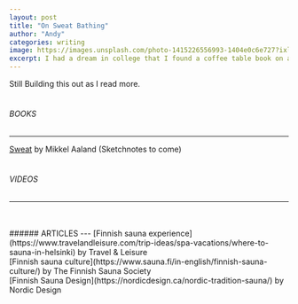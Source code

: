 ```yaml
---
layout: post
title: "On Sweat Bathing"
author: "Andy"
categories: writing
image: https://images.unsplash.com/photo-1415226556993-1404e0c6e727?ixlib=rb-1.2.1&ixid=eyJhcHBfaWQiOjEyMDd9&auto=format&fit=crop&w=396&q=80
excerpt: I had a dream in college that I found a coffee table book on a photo documentation of wine spa resorts in snowy mountains. Like an alcohol onsen. It's been years and I still find the idea alluring. Below are my resources for bathing across many cultures.
---
```


Still Building this out as I read more.
<br>
<br>
###### BOOKS
---
[Sweat](https://www.mikkelaaland.com/sweat.html) by Mikkel Aaland (Sketchnotes to come)
<br>
<br>
###### VIDEOS
---
<br>
<br>
###### ARTICLES
---
[Finnish sauna experience](https://www.travelandleisure.com/trip-ideas/spa-vacations/where-to-sauna-in-helsinki) by Travel & Leisure
<br>
[Finnish sauna culture](https://www.sauna.fi/in-english/finnish-sauna-culture/) by The Finnish Sauna Society
<br>
[Finnish Sauna Design](https://nordicdesign.ca/nordic-tradition-sauna/) by Nordic Design
<br>
